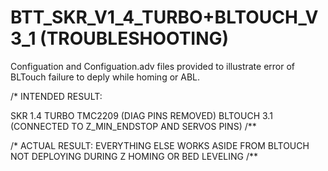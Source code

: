 # BTT_SKR_V1_4_TURBO+BLTOUCH_V3_1 (TROUBLESHOOTING)


Configuation and Configuation.adv files provided to illustrate error of BLTouch failure to deply while homing or ABL.


/*
INTENDED RESULT:


SKR 1.4 TURBO
TMC2209 (DIAG PINS REMOVED)
BLTOUCH 3.1 (CONNECTED TO Z_MIN_ENDSTOP AND SERVOS PINS)
/**

/*
ACTUAL RESULT:
EVERYTHING ELSE WORKS ASIDE FROM BLTOUCH NOT DEPLOYING DURING Z HOMING OR BED LEVELING
/**
